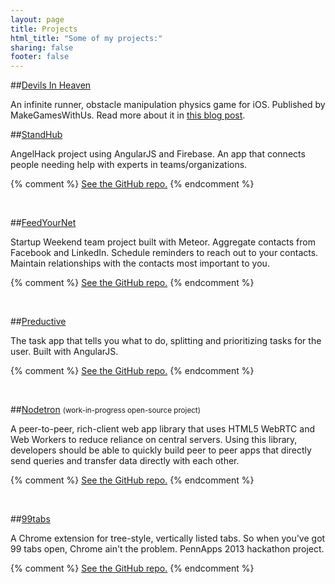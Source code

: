 ```yaml
---
layout: page
title: Projects
html_title: "Some of my projects:"
sharing: false
footer: false
---
```


##[Devils In Heaven](https://itunes.apple.com/us/app/devils-in-heaven/id744368918?mt=8&uo=4&at=10lpgg) <i class="icon-mobile-phone"></i>

An infinite runner, obstacle manipulation physics game for iOS. Published by MakeGamesWithUs. Read more about it in [this blog post](/blog/2013/11/20/my-first-iphone-game-devils-in-heaven/).


##[StandHub](http://www.standhub.com) <i class="icon-question-sign"></i>

AngelHack project using AngularJS and Firebase. An app that connects people needing help with experts in teams/organizations.

{% comment %}
[<i class="icon-github-sign"></i> See the GitHub repo.](https://github.com/bchu/standhub)
{% endcomment %}
<div class="github-widget" data-repo="bchu/standhub"></div>
<br>

##[FeedYourNet](http://feedyournet.meteor.com) <i class="icon-group"></i>

Startup Weekend team project built with Meteor. Aggregate contacts from Facebook and LinkedIn. Schedule reminders to reach out to your contacts. Maintain relationships with the contacts most important to you.

{% comment %}
[<i class="icon-github-sign"></i> See the GitHub repo.](https://github.com/bchu/FeedYourNetwork)
{% endcomment %}
<div class="github-widget" data-repo="bchu/FeedYourNetwork"></div>
<br>

##[Preductive](http://pred.uctive.com) <i class="icon-tasks"></i>

The task app that tells you what to do, splitting and prioritizing tasks for the user. Built with AngularJS.

{% comment %}
[<i class="icon-github-sign"></i> See the GitHub repo.](https://github.com/bchu/preductive-web)
{% endcomment %}
<div class="github-widget" data-repo="bchu/preductive-web"></div>
<br>

##[Nodetron](http://www.nodetron.com) <i class="icon-cogs"></i> <small>(work-in-progress open-source project)</small>

A peer-to-peer, rich-client web app library that uses HTML5 WebRTC and Web Workers to reduce reliance on central servers. Using this library, developers should be able to quickly build peer to peer apps that directly send queries and transfer data directly with each other.

{% comment %}
[<i class="icon-github-sign"></i> See the GitHub repo.](https://github.com/bchu/nodetron)
{% endcomment %}
<div class="github-widget" data-repo="bchu/nodetron"></div>
<br>

##[99tabs](https://github.com/bchu/99tabs) <i class="icon-ellipsis-horizontal"></i>

A Chrome extension for tree-style, vertically listed tabs. So when you've got 99 tabs open, Chrome ain't the problem. PennApps 2013 hackathon project.

{% comment %}
[<i class="icon-github-sign"></i> See the GitHub repo.](https://github.com/bchu/99tabs)
{% endcomment %}
<div class="github-widget" data-repo="bchu/99tabs"></div>
<br>
